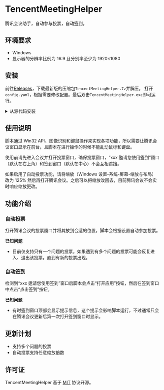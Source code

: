 # TencentMeetingHelper

腾讯会议助手，自动参与投票，自动签到。

## 环境要求

- Windows
- 显示器的分辨率比例为 16:9 且分别率至少为 1920×1080

## 安装

前往[Releases](https://github.com/andywang425/TencentMeetingHelper/releases/latest)，下载最新版的压缩包`TencentMeetingHelper.7z`并解压。
打开`config.yaml`，根据需要修改配置。最后双击`TencentMeetingHelper.exe`即可运行。

<details>
<summary>从源代码安装</summary>

1. 环境要求：Python 3.6+

2. Clone 本项目

```
git clone https://github.com/andywang425/TencentMeetingHelper.git
```

3. 安装依赖

```
pip install -r requirements.txt
```

4. 将配置文件样例`config.example.yaml`复制并重命名为`config.yaml`，根据需要修改配置。

```
copy config.example.yaml config.yaml | start config.yaml
```

5. 运行

```
python main.py
```

</details>

## 使用说明

脚本通过 Win32 API、图像识别和键鼠操作来实现各项功能，所以需要让腾讯会议窗口显示在前台，且脚本在进行操作的时候不能乱动鼠标和键盘。

使用前请先进入会议并打开投票窗口，确保投票窗口，“xxx 邀请您使用签到”窗口（默认在右上角）和签到窗口（默认在中心）不会互相遮挡。

如果启用了自动投票功能，请将缩放（Windows 设置-系统-屏幕-缩放与布局）改为 125% 然后再打开腾讯会议。之后可以把缩放改回去，目前腾讯会议不会实时响应缩放更改。

## 功能介绍

### 自动投票

打开腾讯会议的投票窗口并将其放到合适的位置，脚本会根据设置自动参加投票。

**已知问题**

- 目前仅支持只有一个问题的投票。如果遇到有多个问题的投票可能会反复进入、退出该投票，直到有新的投票出现。

### 自动签到

检测到“xxx 邀请您使用签到”窗口后脚本会点击“打开应用”按钮，然后在签到窗口中点击“点击签到”按钮。

**已知问题**

- 有时签到窗口顶部会显示提示信息，这个提示会影响脚本运行，不过通常只会在腾讯会议更新后第一次打开签到窗口时显示。

## 更新计划

- 支持多个问题的投票
- 自动投票支持任意缩放倍数

## 许可证

TencentMeetingHelper 基于 [MIT](LICENSE) 协议开源。
